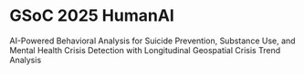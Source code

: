 # GSoC 2025 HumanAI
 AI-Powered Behavioral Analysis for Suicide Prevention, Substance Use, and Mental Health Crisis Detection with Longitudinal Geospatial Crisis Trend Analysis

